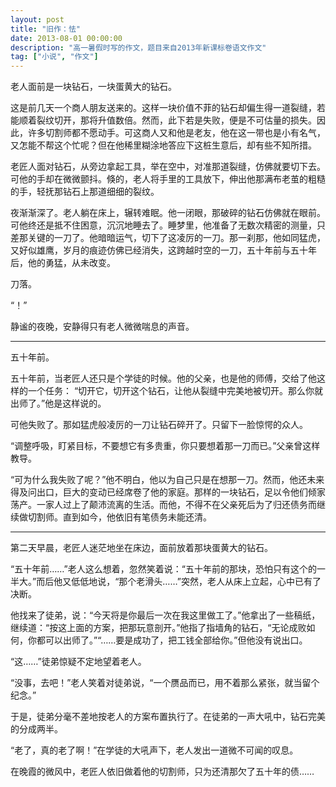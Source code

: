 ```yaml
---
layout: post
title: "旧作：怯"
date: 2013-08-01 00:00:00
description: "高一暑假时写的作文，题目来自2013年新课标卷语文作文"
tag: ["小说", "作文"]
---
```


老人面前是一块钻石，一块蛋黄大的钻石。

这是前几天一个商人朋友送来的。这样一块价值不菲的钻石却偏生得一道裂缝，若能顺着裂纹切开，那将升值数倍。然而，此下若是失败，便是不可估量的损失。因此，许多切割师都不愿动手。可这商人又和他是老友，他在这一带也是小有名气，又怎能不帮这个忙呢？但在他稀里糊涂地答应下这桩生意后，却有些不知所措。

老匠人面对钻石，从旁边拿起工具，举在空中，对准那道裂缝，仿佛就要切下去。可他的手却在微微颤抖。倏的，老人将手里的工具放下，伸出他那满布老茧的粗糙的手，轻抚那钻石上那道细细的裂纹。

夜渐渐深了。老人躺在床上，辗转难眠。他一闭眼，那破碎的钻石仿佛就在眼前。可他终还是抵不住困意，沉沉地睡去了。睡梦里，他准备了无数次精密的测量，只差那关键的一刀了。他暗暗运气，切下了这凌厉的一刀。那一刹那，他如同猛虎，又好似雄鹰，岁月的痕迹仿佛已经消失，这跨越时空的一刀，五十年前与五十年后，他的勇猛，从未改变。

刀落。

“！”

静谧的夜晚，安静得只有老人微微喘息的声音。

---

五十年前。

五十年前，当老匠人还只是个学徒的时候。他的父亲，也是他的师傅，交给了他这样的一个任务：
“切开它，切开这个钻石，让他从裂缝中完美地被切开。那么你就出师了。”他是这样说的。

可他失败了。那如猛虎般凌厉的一刀让钻石碎开了。只留下一脸惊愕的众人。

“调整呼吸，盯紧目标，不要想它有多贵重，你只要想着那一刀而已。”父亲曾这样教导。

“可为什么我失败了呢？”他不明白，他以为自己只是在想那一刀。然而，他还未来得及问出口，巨大的变动已经席卷了他的家庭。那样的一块钻石，足以令他们倾家荡产。一家人过上了颠沛流离的生活。而他，不得不在父亲死后为了归还债务而继续做切割师。直到如今，他依旧有笔债务未能还清。

---

第二天早晨，老匠人迷茫地坐在床边，面前放着那块蛋黄大的钻石。

“五十年前……”老人这么想着，忽然笑着说：“五十年前的那块，恐怕只有这个的一半大。”而后他又低低地说，“那个老滑头……”突然，老人从床上立起，心中已有了决断。

他找来了徒弟，说：“今天将是你最后一次在我这里做工了。”他拿出了一些稿纸，继续道：“按这上面的方案，把那玩意剖开。”他指了指墙角的钻石，“无论成败如何，你都可以出师了。”“……要是成功了，把工钱全部给你。”但他没有说出口。

“这……”徒弟惊疑不定地望着老人。

“没事，去吧！”老人笑着对徒弟说，“一个赝品而已，用不着那么紧张，就当留个纪念。”

于是，徒弟分毫不差地按老人的方案布置执行了。在徒弟的一声大吼中，钻石完美的分成两半。

“老了，真的老了啊！”在学徒的大吼声下，老人发出一道微不可闻的叹息。

在晚霞的微风中，老匠人依旧做着他的切割师，只为还清那欠了五十年的债……
